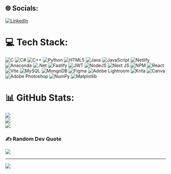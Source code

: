 
## 🌐 Socials:
[![LinkedIn](https://img.shields.io/badge/LinkedIn-%230077B5.svg?logo=linkedin&logoColor=white)](https://linkedin.com/in/Rushina-Shrestha) 

# 💻 Tech Stack:
![C](https://img.shields.io/badge/c-%2300599C.svg?style=flat&logo=c&logoColor=white) ![C#](https://img.shields.io/badge/c%23-%23239120.svg?style=flat&logo=csharp&logoColor=white) ![C++](https://img.shields.io/badge/c++-%2300599C.svg?style=flat&logo=c%2B%2B&logoColor=white) ![Python](https://img.shields.io/badge/python-3670A0?style=flat&logo=python&logoColor=ffdd54) ![HTML5](https://img.shields.io/badge/html5-%23E34F26.svg?style=flat&logo=html5&logoColor=white) ![Java](https://img.shields.io/badge/java-%23ED8B00.svg?style=flat&logo=openjdk&logoColor=white) ![JavaScript](https://img.shields.io/badge/javascript-%23323330.svg?style=flat&logo=javascript&logoColor=%23F7DF1E) ![Netlify](https://img.shields.io/badge/netlify-%23000000.svg?style=flat&logo=netlify&logoColor=#00C7B7) ![Anaconda](https://img.shields.io/badge/Anaconda-%2344A833.svg?style=flat&logo=anaconda&logoColor=white) ![.Net](https://img.shields.io/badge/.NET-5C2D91?style=flat&logo=.net&logoColor=white) ![Fastify](https://img.shields.io/badge/fastify-%23000000.svg?style=flat&logo=fastify&logoColor=white) ![JWT](https://img.shields.io/badge/JWT-black?style=flat&logo=JSON%20web%20tokens) ![NodeJS](https://img.shields.io/badge/node.js-6DA55F?style=flat&logo=node.js&logoColor=white) ![Next JS](https://img.shields.io/badge/Next-black?style=flat&logo=next.js&logoColor=white) ![NPM](https://img.shields.io/badge/NPM-%23CB3837.svg?style=flat&logo=npm&logoColor=white) ![React](https://img.shields.io/badge/react-%2320232a.svg?style=flat&logo=react&logoColor=%2361DAFB) ![Vite](https://img.shields.io/badge/vite-%23646CFF.svg?style=flat&logo=vite&logoColor=white) ![MySQL](https://img.shields.io/badge/mysql-4479A1.svg?style=flat&logo=mysql&logoColor=white) ![MongoDB](https://img.shields.io/badge/MongoDB-%234ea94b.svg?style=flat&logo=mongodb&logoColor=white) ![Figma](https://img.shields.io/badge/figma-%23F24E1E.svg?style=flat&logo=figma&logoColor=white) ![Adobe Lightroom](https://img.shields.io/badge/Adobe%20Lightroom-31A8FF.svg?style=flat&logo=Adobe%20Lightroom&logoColor=white) ![Krita](https://img.shields.io/badge/Krita-203759?style=flat&logo=krita&logoColor=EEF37B) ![Canva](https://img.shields.io/badge/Canva-%2300C4CC.svg?style=flat&logo=Canva&logoColor=white) ![Adobe Photoshop](https://img.shields.io/badge/adobe%20photoshop-%2331A8FF.svg?style=flat&logo=adobe%20photoshop&logoColor=white) ![NumPy](https://img.shields.io/badge/numpy-%23013243.svg?style=flat&logo=numpy&logoColor=white) ![Matplotlib](https://img.shields.io/badge/Matplotlib-%23ffffff.svg?style=flat&logo=Matplotlib&logoColor=black)
# 📊 GitHub Stats:
![](https://github-readme-stats.vercel.app/api?username=RuShre1&theme=dracula&hide_border=false&include_all_commits=false&count_private=false)<br/>
![](https://nirzak-streak-stats.vercel.app/?user=RuShre1&theme=dracula&hide_border=false)<br/>
![](https://github-readme-stats.vercel.app/api/top-langs/?username=RuShre1&theme=dracula&hide_border=false&include_all_commits=false&count_private=false&layout=compact)

### ✍️ Random Dev Quote
![](https://quotes-github-readme.vercel.app/api?type=horizontal&theme=light)

---
[![](https://visitcount.itsvg.in/api?id=RuShre1&icon=0&color=10)](https://visitcount.itsvg.in)

<!-- Proudly created with GPRM ( https://gprm.itsvg.in ) -->
